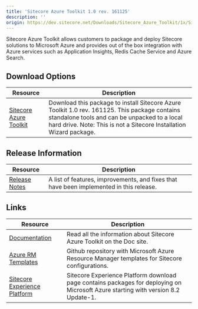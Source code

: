 ```yaml
---
title: 'Sitecore Azure Toolkit 1.0 rev. 161125'
description: ''
origin: https://dev.sitecore.net/Downloads/Sitecore_Azure_Toolkit/1x/Sitecore_Azure_Toolkit_100.aspx
---
```


Sitecore Azure Toolkit allows customers to package and deploy Sitecore solutions to Microsoft Azure and provides out of the box integration with Azure services such as Application Insights, Redis Cache Service and Azure Search.

## Download Options

| Resource                                                                                                                                                                                          | Description                                                                                                                                                                                                          |
| ------------------------------------------------------------------------------------------------------------------------------------------------------------------------------------------------- | -------------------------------------------------------------------------------------------------------------------------------------------------------------------------------------------------------------------- |
| [Sitecore Azure Toolkit](https://scdp.blob.core.windows.net/downloads/Sitecore%20Azure%20Toolkit/1x/Sitecore%20Azure%20Toolkit%20100/Secure/Sitecore%20Azure%20Toolkit%201.0%20rev.%20161125.zip) | Download this package to install Sitecore Azure Toolkit 1.0 rev. 161125. This package contains standalone tools and can be unpacked to a local hard drive. Note: This is not a Sitecore Installation Wizard package. |

## Release Information

| Resource                                                                                       | Description                                                                             |
| ---------------------------------------------------------------------------------------------- | --------------------------------------------------------------------------------------- |
| [Release Notes](/downloads/Sitecore_Azure_Toolkit/1x/Sitecore_Azure_Toolkit_100/Release_Notes) | A list of features, improvements, and fixes that have been implemented in this release. |

## Links

| Resource                                                                                       | Description                                                                                                                       |
| ---------------------------------------------------------------------------------------------- | --------------------------------------------------------------------------------------------------------------------------------- |
| [Documentation](https://doc.sitecore.net:443/en/Products/Cloud/82/Working_with_Sitecore_Azure) | Read all the information about Sitecore Azure Toolkit on the Doc site.                                                            |
| [Azure RM Templates](https://github.com/Sitecore/Sitecore-Azure-Quickstart-Templates)          | Github repository with Microsoft Azure Resource Manager templates for Sitecore configurations.                                    |
| [Sitecore Experience Platform](/downloads/Sitecore_Experience_Platform)                        | Sitecore Experience Platform download page contains packages for deploying on Microsoft Azure starting with version 8.2 Update-1. |
